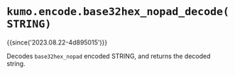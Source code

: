 # `kumo.encode.base32hex_nopad_decode(STRING)`

{{since('2023.08.22-4d895015')}}

Decodes `base32hex_nopad` encoded STRING, and returns the decoded string.

